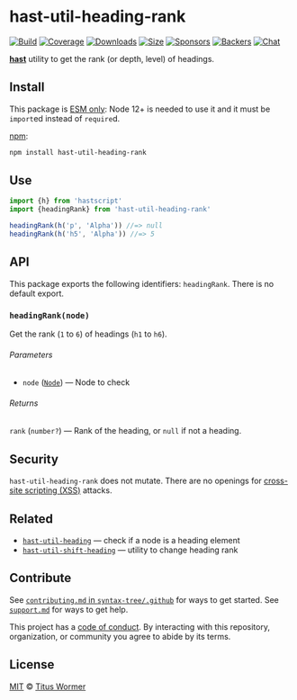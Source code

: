 # hast-util-heading-rank

[![Build][build-badge]][build]
[![Coverage][coverage-badge]][coverage]
[![Downloads][downloads-badge]][downloads]
[![Size][size-badge]][size]
[![Sponsors][sponsors-badge]][collective]
[![Backers][backers-badge]][collective]
[![Chat][chat-badge]][chat]

[**hast**][hast] utility to get the rank (or depth, level) of headings.

## Install

This package is [ESM only](https://gist.github.com/sindresorhus/a39789f98801d908bbc7ff3ecc99d99c):
Node 12+ is needed to use it and it must be `import`ed instead of `require`d.

[npm][]:

```sh
npm install hast-util-heading-rank
```

## Use

```js
import {h} from 'hastscript'
import {headingRank} from 'hast-util-heading-rank'

headingRank(h('p', 'Alpha')) //=> null
headingRank(h('h5', 'Alpha')) //=> 5
```

## API

This package exports the following identifiers: `headingRank`.
There is no default export.

### `headingRank(node)`

Get the rank (`1` to `6`) of headings (`h1` to `h6`).

###### Parameters

*   `node` ([`Node`][node]) — Node to check

###### Returns

`rank` (`number?`) — Rank of the heading, or `null` if not a heading.

## Security

`hast-util-heading-rank` does not mutate.
There are no openings for [cross-site scripting (XSS)][xss] attacks.

## Related

*   [`hast-util-heading`](https://github.com/syntax-tree/hast-util-heading)
    — check if a node is a heading element
*   [`hast-util-shift-heading`](https://github.com/syntax-tree/hast-util-heading)
    — utility to change heading rank

## Contribute

See [`contributing.md` in `syntax-tree/.github`][contributing] for ways to get
started.
See [`support.md`][support] for ways to get help.

This project has a [code of conduct][coc].
By interacting with this repository, organization, or community you agree to
abide by its terms.

## License

[MIT][license] © [Titus Wormer][author]

<!-- Definition -->

[build-badge]: https://github.com/syntax-tree/hast-util-heading-rank/workflows/main/badge.svg

[build]: https://github.com/syntax-tree/hast-util-heading-rank/actions

[coverage-badge]: https://img.shields.io/codecov/c/github/syntax-tree/hast-util-heading-rank.svg

[coverage]: https://codecov.io/github/syntax-tree/hast-util-heading-rank

[downloads-badge]: https://img.shields.io/npm/dm/hast-util-heading-rank.svg

[downloads]: https://www.npmjs.com/package/hast-util-heading-rank

[size-badge]: https://img.shields.io/bundlephobia/minzip/hast-util-heading-rank.svg

[size]: https://bundlephobia.com/result?p=hast-util-heading-rank

[sponsors-badge]: https://opencollective.com/unified/sponsors/badge.svg

[backers-badge]: https://opencollective.com/unified/backers/badge.svg

[collective]: https://opencollective.com/unified

[chat-badge]: https://img.shields.io/badge/chat-discussions-success.svg

[chat]: https://github.com/syntax-tree/unist/discussions

[npm]: https://docs.npmjs.com/cli/install

[license]: license

[author]: https://wooorm.com

[contributing]: https://github.com/syntax-tree/.github/blob/HEAD/contributing.md

[support]: https://github.com/syntax-tree/.github/blob/HEAD/support.md

[coc]: https://github.com/syntax-tree/.github/blob/HEAD/code-of-conduct.md

[hast]: https://github.com/syntax-tree/hast

[node]: https://github.com/syntax-tree/hast#nodes

[xss]: https://en.wikipedia.org/wiki/Cross-site_scripting
